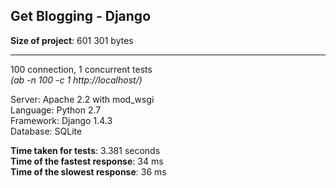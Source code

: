 Get Blogging - Django
---------------

__Size of project__: 601 301 bytes

---
100 connection, 1 concurrent tests  
_(ab -n 100 -c 1 http://localhost/)_

Server:    Apache 2.2 with mod_wsgi  
Language:  Python 2.7  
Framework: Django 1.4.3  
Database:  SQLite  

__Time taken for tests__: 3.381 seconds  
__Time of the fastest response__: 34 ms  
__Time of the slowest response__: 36 ms  